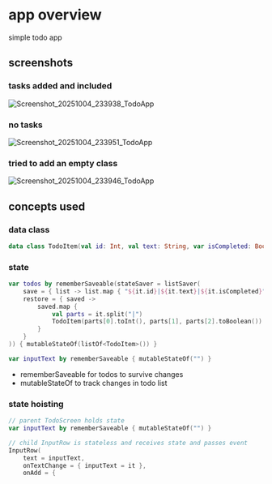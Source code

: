 # app overview
simple todo app

## screenshots
### tasks added and included
![Screenshot_20251004_233938_TodoApp](https://github.com/user-attachments/assets/b9425147-50bb-42f2-b446-c22772b7abfa)
### no tasks
![Screenshot_20251004_233951_TodoApp](https://github.com/user-attachments/assets/a54f0554-d40d-4b31-a3a1-bb36a5d5d31b)
### tried to add an empty class
![Screenshot_20251004_233946_TodoApp](https://github.com/user-attachments/assets/4c050367-6e51-42b2-aba0-80472e26bdb0)

## concepts used
### data class
```kt
data class TodoItem(val id: Int, val text: String, var isCompleted: Boolean = false)
```
### state
```kt
var todos by rememberSaveable(stateSaver = listSaver(
    save = { list -> list.map { "${it.id}|${it.text}|${it.isCompleted}" } },
    restore = { saved ->
        saved.map {
            val parts = it.split("|")
            TodoItem(parts[0].toInt(), parts[1], parts[2].toBoolean())
        }
    }
)) { mutableStateOf(listOf<TodoItem>()) }

var inputText by rememberSaveable { mutableStateOf("") }
```
- rememberSaveable for todos to survive changes
- mutableStateOf to track changes in todo list
### state hoisting
```kt
// parent TodoScreen holds state
var inputText by rememberSaveable { mutableStateOf("") }

// child InputRow is stateless and receives state and passes event
InputRow(
    text = inputText,
    onTextChange = { inputText = it },
    onAdd = {
```
